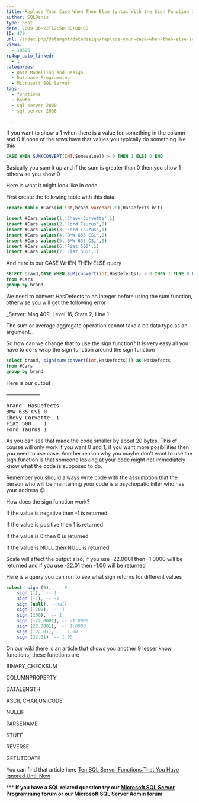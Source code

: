 ```yaml
---
title: Replace Your Case When Then Else Syntax With the Sign Function In SQL Server
author: SQLDenis
type: post
date: 2009-06-22T12:50:30+00:00
ID: 479
url: /index.php/datamgmt/datadesign/replace-your-case-when-then-else-syntax/
views:
  - 10326
rp4wp_auto_linked:
  - 1
categories:
  - Data Modelling and Design
  - Database Programming
  - Microsoft SQL Server
tags:
  - functions
  - howto
  - sql server 2000
  - sql server 2008

---
```

If you want to show a 1 when there is a value for something in the column and 0 if none of the rows have that values you typically do something like this

```sql
CASE WHEN SUM(CONVERT(INT,SomeValue)) > 0 THEN 1 ELSE 0 END
```

Basically you sum it up and if the sum is greater than 0 then you show 1 otherwise you show 0
  
Here is what it might look like in code

First create the following table with this data

```sql
create table #Cars(id int,brand varchar(20),HasDefects bit)

insert #Cars values(1,'Chevy Corvette',1)
insert #Cars values(2,'Ford Taurus',0)
insert #Cars values(3,'Ford Taurus',1)
insert #Cars values(4,'BMW 635 CSi',0)
insert #Cars values(5,'BMW 635 CSi',0)
insert #Cars values(6,'Fiat 500',1)
insert #Cars values(7,'Fiat 500',1)
```

And here is our CASE WHEN THEN ELSE query

```sql
SELECT brand,CASE WHEN SUM(convert(int,HasDefects)) > 0 THEN 1 ELSE 0 END AS HasDefects
from #Cars
group by brand
```

We need to convert HasDefects to an integer before using the sum function, otherwise you will get the following error

_Server: Msg 409, Level 16, State 2, Line 1
  
The sum or average aggregate operation cannot take a bit data type as an argument._

So how can we change that to use the sign function? It is very easy all you have to do is wrap the sign function around the sign function

```sql
select brand, sign(sum(convert(int,HasDefects))) as HasDefects
from #Cars
group by brand
```

Here is our output
  
——————–

<pre>brand	HasDefects
BMW 635 CSi	0
Chevy Corvette	1
Fiat 500	1
Ford Taurus	1</pre>

As you can see that made the code smaller by about 20 bytes. This of course will only work if you want 0 and 1; if you want more posibilities then you need to use case. Another reason why you maybe don't want to use the sign function is that someone looking at your code might not immediately know what the code is supposed to do.
  
Remember you should always write code with the assumption that the person who will be maintaining your code is a psychopatic killer who has your address 😉

How does the sign function work? 

If the value is negative then -1 is returned
  
If the value is positive then 1 is returned
  
If the value is 0 then 0 is returned
  
If the value is NULL then NULL is returned

Scale will affect the output also; if you use -22.0001 then -1.0000 will be returned and if you use -22.01 then -1.00 will be returned
  
Here is a query you can run to see what sign returns for different values

```sql
select 	sign (0),  -- 0
	sign (1),  -- 1
	sign (-1), -- -1
	sign (null), --null
	sign (-200), -- -1
	sign (200),  -- 1
	sign (-22.0001), -- -1.0000
	sign (22.0001),  -- 1.0000
	sign (-22.01), -- -1.00
	sign (22.01)  -- 1.00
```

On our wiki there is an article that shows you another 9 lesser know functions; these functions are

BINARY_CHECKSUM
  
COLUMNPROPERTY
  
DATALENGTH
  
ASCII, CHAR,UNICODE
  
NULLIF
  
PARSENAME
  
STUFF
  
REVERSE
  
GETUTCDATE

You can find that article here [Ten SQL Server Functions That You Have Ignored Until Now][1]



\*** **If you have a SQL related question try our [Microsoft SQL Server Programming][2] forum or our [Microsoft SQL Server Admin][3] forum**<ins></ins>

 [1]: http://wiki.ltd.local/index.php/Ten_SQL_Server_Functions_That_You_Have_Ignored_Until_Now
 [2]: http://forum.ltd.local/viewforum.php?f=17
 [3]: http://forum.ltd.local/viewforum.php?f=22